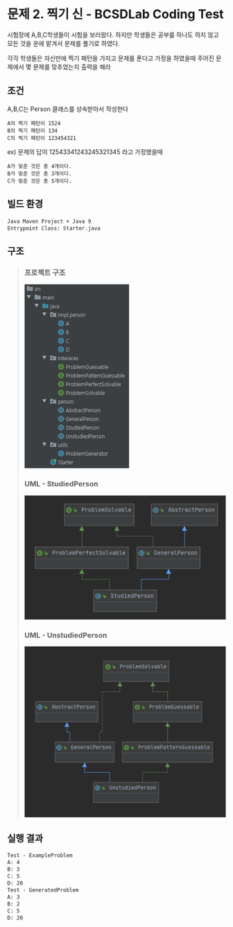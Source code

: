 # 문제 2. 찍기 신 - BCSDLab Coding Test
시험장에 A,B,C학생들이 시험을 보러왔다. 하지만 학생들은 공부를 하나도 하지 않고 모든 것을 운에 맡겨서 문제를 풀기로 하였다. 

각각 학생들은 자신만에 찍기 패턴을 가지고 문제를 푼다고 가정을 하였을때 주어진 문제에서 몇 문제를 맞추었는지 출력을 해라

## 조건
A,B,C는 Person 클래스를 상속받아서 작성한다

```
A의 찍기 패턴이 1524
B의 찍기 패턴이 134
C의 찍기 패턴이 123454321
```

ex) 문제의 답이 12543341243245321345 라고 가정했을때
```
A가 맞춘 것은 총 4개이다.  
B가 맞춘 것은 총 3개이다.
C가 맞춘 것은 총 5개이다.
```

## 빌드 환경
```
Java Maven Project + Java 9
Entrypoint Class: Starter.java
```

## 구조
> ### 프로젝트 구조
> ![structure](./src/main/resources/structure.png)
> ### UML - StudiedPerson
> ![structure](./src/main/resources/studiedPerson.png)
> ### UML - UnstudiedPerson
> ![structure](./src/main/resources/unstudiedPerson.png)

## 실행 결과
```
Test - ExampleProblem
A: 4
B: 3
C: 5
D: 20
Test - GeneratedProblem
A: 3
B: 2
C: 5
D: 20
```
